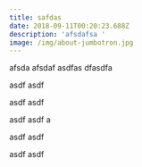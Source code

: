 ```yaml
---
title: safdas
date: 2018-09-11T00:20:23.688Z
description: 'afsdafsa '
image: /img/about-jumbotron.jpg
---
```

afsda afsdaf asdfas dfasdfa 

asdf asdf 

asdf asdf 

asdf asdf a

asdf asdf 

asdf asdf
